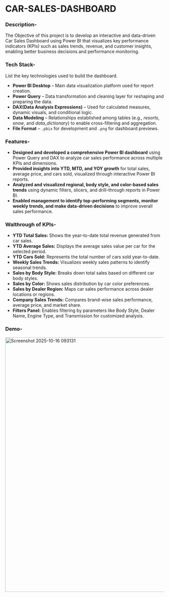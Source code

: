 # CAR-SALES-DASHBOARD
### Description-
The Objective of this project is to develop an interactive and data-driven Car Sales Dashboard using Power BI that visualizes key performance indicators (KPIs) such as sales trends, revenue, and customer insights, enabling better business decisions and performance monitoring.

### Tech Stack-
List the key technologies used to build the dashboard. 
- **Power BI Desktop** – Main data visualization platform used for report creation.
- **Power Query** – Data transformation and cleaning layer for reshaping and preparing the data.
- **DAX(Data Analysis Expressions)** – Used for calculated measures, dynamic visuals, and conditional logic.
- **Data Modeling** – Relationships established among tables (e.g., *resorts*, *snow*, and *data_dictionary*) to enable cross-filtering and aggregation.  
- **File Format** – `.pbix` for development and `.png` for dashboard previews.

### Features-
- **Designed and developed a comprehensive Power BI dashboard** using Power Query and DAX to analyze car sales performance across multiple KPIs and dimensions.  
- **Provided insights into YTD, MTD, and YOY growth** for total sales, average price, and cars sold, visualized through interactive Power BI reports.  
- **Analyzed and visualized regional, body style, and color-based sales trends** using dynamic filters, slicers, and drill-through reports in Power BI.  
- **Enabled management to identify top-performing segments, monitor weekly trends, and make data-driven decisions** to improve overall sales performance.


### Walthrough of KPIs-
- **YTD Total Sales:** Shows the year-to-date total revenue generated from car sales.  
- **YTD Average Sales:** Displays the average sales value per car for the selected period.  
- **YTD Cars Sold:** Represents the total number of cars sold year-to-date.  
- **Weekly Sales Trends:** Visualizes weekly sales patterns to identify seasonal trends.  
- **Sales by Body Style:** Breaks down total sales based on different car body styles.  
- **Sales by Color:** Shows sales distribution by car color preferences.  
- **Sales by Dealer Region:** Maps car sales performance across dealer locations or regions.  
- **Company Sales Trends:** Compares brand-wise sales performance, average price, and market share.  
- **Filters Panel:** Enables filtering by parameters like Body Style, Dealer Name, Engine Type, and Transmission for customized analysis.


### Demo-
<img width="1438" height="807" alt="Screenshot 2025-10-16 093131" src="https://github.com/user-attachments/assets/5aa31b90-cf44-4110-b5b0-3dbd8c4a2043" />
